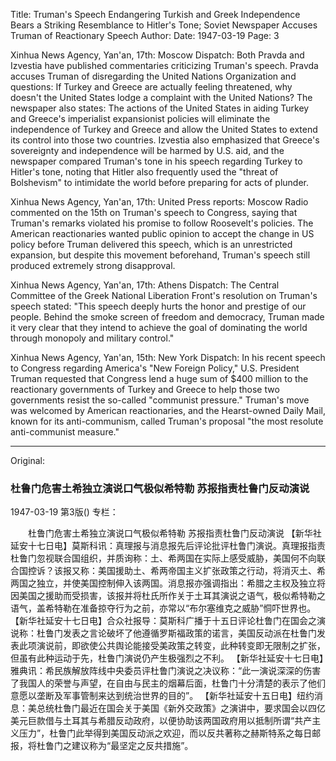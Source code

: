 Title: Truman's Speech Endangering Turkish and Greek Independence Bears a Striking Resemblance to Hitler's Tone; Soviet Newspaper Accuses Truman of Reactionary Speech
Author:
Date: 1947-03-19
Page: 3

Xinhua News Agency, Yan'an, 17th: Moscow Dispatch: Both Pravda and Izvestia have published commentaries criticizing Truman's speech. Pravda accuses Truman of disregarding the United Nations Organization and questions: If Turkey and Greece are actually feeling threatened, why doesn't the United States lodge a complaint with the United Nations? The newspaper also states: The actions of the United States in aiding Turkey and Greece's imperialist expansionist policies will eliminate the independence of Turkey and Greece and allow the United States to extend its control into those two countries. Izvestia also emphasized that Greece's sovereignty and independence will be harmed by U.S. aid, and the newspaper compared Truman's tone in his speech regarding Turkey to Hitler's tone, noting that Hitler also frequently used the "threat of Bolshevism" to intimidate the world before preparing for acts of plunder.

Xinhua News Agency, Yan'an, 17th: United Press reports: Moscow Radio commented on the 15th on Truman's speech to Congress, saying that Truman's remarks violated his promise to follow Roosevelt's policies. The American reactionaries wanted public opinion to accept the change in US policy before Truman delivered this speech, which is an unrestricted expansion, but despite this movement beforehand, Truman's speech still produced extremely strong disapproval.

Xinhua News Agency, Yan'an, 17th: Athens Dispatch: The Central Committee of the Greek National Liberation Front's resolution on Truman's speech stated: "This speech deeply hurts the honor and prestige of our people. Behind the smoke screen of freedom and democracy, Truman made it very clear that they intend to achieve the goal of dominating the world through monopoly and military control."

Xinhua News Agency, Yan'an, 15th: New York Dispatch: In his recent speech to Congress regarding America's "New Foreign Policy," U.S. President Truman requested that Congress lend a huge sum of $400 million to the reactionary governments of Turkey and Greece to help those two governments resist the so-called "communist pressure." Truman's move was welcomed by American reactionaries, and the Hearst-owned Daily Mail, known for its anti-communism, called Truman's proposal "the most resolute anti-communist measure."



<hr /> 

Original: 


### 杜鲁门危害土希独立演说口气极似希特勒  苏报指责杜鲁门反动演说

1947-03-19
第3版()
专栏：

　　杜鲁门危害土希独立演说口气极似希特勒
    苏报指责杜鲁门反动演说
    【新华社延安十七日电】莫斯科讯：真理报与消息报先后评论批评杜鲁门演说。真理报指责杜鲁门忽视联合国组织，并质询称：土、希两国在实际上感受威胁，美国何不向联合国控诉？该报又称：美国援助土、希两帝国主义扩张政策之行动，将消灭土、希两国之独立，并使美国控制伸入该两国。消息报亦强调指出：希腊之主权及独立将因美国之援助而受损害，该报并将杜氏所作关于土耳其演说之语气，极似希特勒之语气，盖希特勒在准备掠夺行为之前，亦常以“布尔塞维克之威胁”恫吓世界也。
    【新华社延安十七日电】合众社报导：莫斯科广播于十五日评论杜鲁门在国会之演说称：杜鲁门发表之言论破坏了他遵循罗斯福政策的诺言，美国反动派在杜鲁门发表此项演说前，即欲使公共舆论能接受美政策之转变，此种转变即无限制之扩张，但虽有此种运动于先，杜鲁门演说仍产生极强烈之不利。
    【新华社延安十七日电】雅典讯：希民族解放阵线中央委员评杜鲁门演说之决议称：“此一演说深深的伤害了我国人的荣誉与声望，在自由与民主的烟幕后面，杜鲁门十分清楚的表示了他们意愿以垄断及军事管制来达到统治世界的目的”。
    【新华社延安十五日电】纽约消息：美总统杜鲁门最近在国会关于美国《新外交政策》之演讲中，要求国会以四亿美元巨款借与土耳其与希腊反动政府，以便协助该两国政府用以抵制所谓“共产主义压力”，杜鲁门此举得到美国反动派之欢迎，而以反共著称之赫斯特系之每日邮报，将杜鲁门之建议称为“最坚定之反共措施”。
